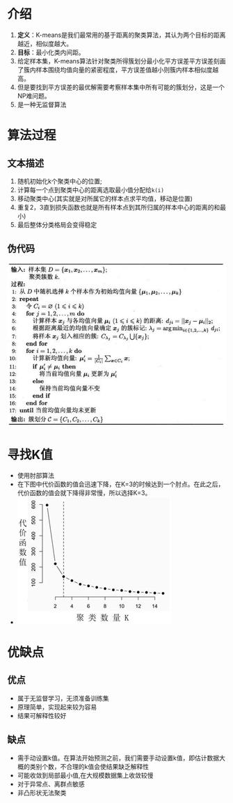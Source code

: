 # 介绍

1. **定义**：K-means是我们最常用的基于距离的聚类算法，其认为两个目标的距离越近，相似度越大。
2. **目标**：最小化类内间距。
3. 给定样本集，K-means算法针对聚类所得簇划分最小化平方误差平方误差刻画了簇内样本围绕均值向量的紧密程度，平方误差值越小则簇内样本相似度越高。
4. 但是要找到平方误差的最优解需要考察样本集中所有可能的簇划分，这是一个NP难问题。
5. 是一种无监督算法

# 算法过程

## 文本描述

1. 随机初始化k个聚类中心的位置;
2. 计算每一个点到聚类中心的距离选取最小值分配给`k(i)`
3. 移动聚类中心(其实就是对所属它的样本点求平均值，移动是位置)
4. 重复2，3直到损失函数也就是所有样本点到其所归属的样本中心的距离的和最小)
5. 最后整体分类格局会变得稳定

## 伪代码

![](attachment/K均值算法.png)
# 寻找K值

* 使用肘部算法
* 在下图中代价函数的值会迅速下降，在K=3的时候达到一个肘点。在此之后，代价函数的值会就下降得非常慢，所以选择K=3。
* ![](attachment/肘部算法.png)
# 优缺点

## 优点

- 属于无监督学习，无须准备训练集
- 原理简单，实现起来较为容易
- 结果可解释性较好

## 缺点

- 需手动设置k值。在算法开始预测之前，我们需要手动设置k值，即估计数据大概的类别个数，不合理的k值会使结果缺乏解释性
- 可能收敛到局部最小值,在大规模数据集上收敛较慢
- 对于异常点、离群点敏感
- 非凸形状无法聚类